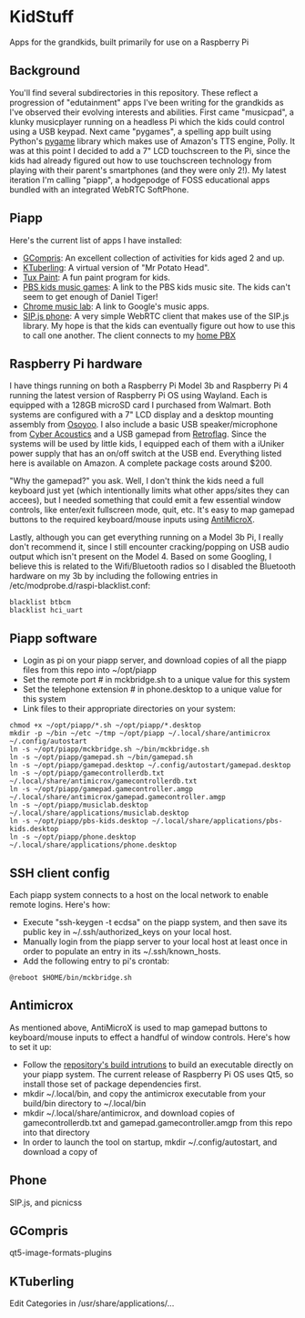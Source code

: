 # KidStuff
Apps for the grandkids, built primarily for use on a Raspberry Pi

## Background
You'll find several subdirectories in this repository.  These reflect a progression of "edutainment" apps I've been writing for the grandkids as I've observed their evolving interests and abilities.  First came "musicpad", a klunky musicplayer running on a headless Pi which the kids could control using a USB keypad.  Next came "pygames", a spelling app built using Python's [pygame](https://www.pygame.org/) library which makes use of Amazon's TTS engine, Polly.  It was at this point I decided to add a 7" LCD touchscreen to the Pi, since the kids had already figured out how to use touchscreen technology from playing with their parent's smartphones (and they were only 2!).  My latest iteration I'm calling "piapp", a hodgepodge of FOSS educational apps bundled with an integrated WebRTC SoftPhone.

## Piapp
Here's the current list of apps I have installed:
+ [GCompris](https://www.gcompris.net/): An excellent collection of activities for kids aged 2 and up.
+ [KTuberling](https://apps.kde.org/ktuberling/): A virtual version of "Mr Potato Head".
+ [Tux Paint](https://tuxpaint.org/): A fun paint program for kids.
+ [PBS kids music games](https://pbskids.org/games/music): A link to the PBS kids music site.  The kids can't seem to get enough of Daniel Tiger!
+ [Chrome music lab](https://musiclab.chromeexperiments.com/): A link to Google's music apps.
+ [SIP.js phone](https://sipjs.com/): A very simple WebRTC client that makes use of the SIP.js library.  My hope is that the kids can eventually figure out how to use this to call one another.  The client connects to my [home PBX](https://pbxmyhome.mckblog.net)

## Raspberry Pi hardware
I have things running on both a Raspberry Pi Model 3b and Raspberry Pi 4 running the latest version of Raspberry Pi OS using Wayland.  Each is equipped with a 128GB microSD card I purchased from Walmart. Both systems are configured with a 7" LCD display and a desktop mounting assembly from [Osoyoo](https://osoyoo.com/).  I also include a basic USB speaker/microphone from [Cyber Acoustics](https://www.cyberacoustics.com/) and a USB gamepad from [Retroflag](https://retroflag.com/). Since the systems will be used by little kids, I equipped each of them with a iUniker power supply that has an on/off switch at the USB end. Everything listed here is available on Amazon.  A complete package costs around $200.

"Why the gamepad?" you ask.  Well, I don't think the kids need a full keyboard just yet (which intentionally limits what other apps/sites they can accees), but I needed something that could emit a few essential window controls, like enter/exit fullscreen mode, quit, etc.  It's easy to map gamepad buttons to the required keyboard/mouse inputs using [AntiMicroX](https://github.com/AntiMicroX/antimicrox).

Lastly, although you can get everything running on a Model 3b Pi, I really don't recommend it, since I still encounter cracking/popping on USB audio output which isn't present on the Model 4. Based on some Googling, I believe this is related to the Wifi/Bluetooth radios so I disabled the Bluetooth hardware on my 3b by including the following entries in /etc/modprobe.d/raspi-blacklist.conf:
```
blacklist btbcm
blacklist hci_uart
```
## Piapp software
+ Login as pi on your piapp server, and download copies of all the piapp files from this repo into ~/opt/piapp
+ Set the remote port # in mckbridge.sh to a unique value for this system
+ Set the telephone extension # in phone.desktop to a unique value for this system
+ Link files to their appropriate directories on your system:
```
chmod +x ~/opt/piapp/*.sh ~/opt/piapp/*.desktop
mkdir -p ~/bin ~/etc ~/tmp ~/opt/piapp ~/.local/share/antimicrox ~/.config/autostart
ln -s ~/opt/piapp/mckbridge.sh ~/bin/mckbridge.sh
ln -s ~/opt/piapp/gamepad.sh ~/bin/gamepad.sh
ln -s ~/opt/piapp/gamepad.desktop ~/.config/autostart/gamepad.desktop
ln -s ~/opt/piapp/gamecontrollerdb.txt ~/.local/share/antimicrox/gamecontrollerdb.txt
ln -s ~/opt/piapp/gamepad.gamecontroller.amgp ~/.local/share/antimicrox/gamepad.gamecontroller.amgp
ln -s ~/opt/piapp/musiclab.desktop ~/.local/share/applications/musiclab.desktop
ln -s ~/opt/piapp/pbs-kids.desktop ~/.local/share/applications/pbs-kids.desktop
ln -s ~/opt/piapp/phone.desktop ~/.local/share/applications/phone.desktop
```

## SSH client config
Each piapp system connects to a host on the local network to enable remote logins.  Here's how:
+ Execute "ssh-keygen -t ecdsa" on the piapp system, and then save its public key in ~/.ssh/authorized_keys on your local host.
+ Manually login from the piapp server to your local host at least once in order to populate an entry in its ~/.ssh/known_hosts.
+ Add the following entry to pi's crontab:
```
@reboot $HOME/bin/mckbridge.sh
```

## Antimicrox
As mentioned above, AntiMicroX is used to map gamepad buttons to keyboard/mouse inputs to effect a handful of window controls.  Here's how to set it up:
+ Follow the [repository's build intrutions](https://github.com/AntiMicroX/antimicrox/blob/master/BUILDING.md) to build an executable directly on your piapp system.  The current release of Raspberry Pi OS uses Qt5, so install those set of package dependencies first.
+ mkdir ~/.local/bin, and copy the antimicrox executable from your build/bin directory to ~/.local/bin
+ mkdir ~/.local/share/antimicrox, and download copies of gamecontrollerdb.txt and gamepad.gamecontroller.amgp from this repo into that directory
+ In order to launch the tool on startup, mkdir ~/.config/autostart, and download a copy of 

## Phone
SIP.js, and picnicss

## GCompris
qt5-image-formats-plugins 

## KTuberling
Edit Categories in /usr/share/applications/...
